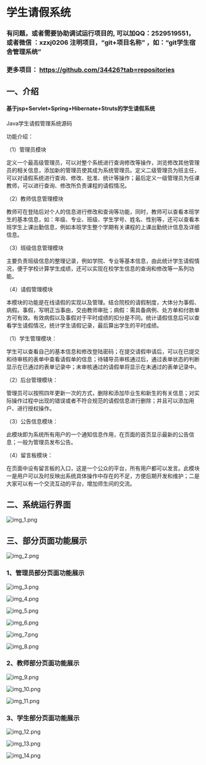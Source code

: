 # 学生请假系统


### 有问题，或者需要协助调试运行项目的, 可以加QQ：2529519551，或者微信 ：xzxj0206 注明项目，“git+项目名称” ，如：“git学生宿舍管理系统”

### 更多项目： https://github.com/34426?tab=repositories



## 一、介绍

#### 基于jsp+Servlet+Spring+Hibernate+Struts的学生请假系统

Java学生请假管理系统源码

功能介绍：

（1）管理员模块

定义一个最高级管理员，可以对整个系统进行查询修改等操作，浏览修改其他管理员的相关信息，添加新的管理员使其成为系统管理员。定义二级管理员为班主任，可以对请假系统进行查询、修改、批准、统计等操作；最后定义一级管理员为任课教师，可以进行查询、修改所负责课程的请假情况。

（2）教师信息管理模块

教师可在登陆后对个人的信息进行修改和查询等功能，同时，教师可以查看本班学生的基本信息，如：年级、专业、班级、学生学号、姓名、性别等，还可以查看本班学生上课出勤信息，例如本班学生整个学期有关课程的上课出勤统计信息及详细信息。

（3）班级信息管理模块

主要负责班级信息的整理记录，例如学院、专业等基本信息，由此统计学生请假情况，便于学校计算学生成绩，还可以实现在校学生信息的查询和修改等一系列功能。

（4）请假管理模块

本模块的功能是在线请假的实现以及管理。结合院校的请假制度，大体分为事假、病假。事假，写明正当事由，交由教师审批；病假：需具备病例、处方单和付款单方可有效。有效病假以及事假对于平时成绩的扣分是不同。统计请假信息后可以查看学生请假情况，统计学生请假记录，最后算出学生的平时成绩。


（1）学生管理模块：

学生可以查看自己的基本信息和修改登陆密码；在提交请假申请后，可以在已提交和待审核的表单中查看请假单的信息；待辅导员审核通过后，通过表单状态的判断显示在已通过的表单记录中；未审核通过的请假单将显示在未通过的表单记录中。

（2）后台管理模块：

管理员可以按照四年更新一次的方式，删除和添加毕业生和新生的有关信息；对实际操作过程中出现的错误或者不符合规范的请假信息进行删除；并且可以添加用户、进行授权操作。

（3）公告信息模块：

此模块即为系统所有用户的一个通知信息作用，在页面的首页显示最新的公告信息；一般为管理员发布公告。

（4）留言板模块：

在页面中设有留言板的入口，这是一个公众的平台，所有用户都可以发言。此模块一是用户可以及时反映出系统具体操作中存在的不足，方便后期开发和维护；二是大家可以有一个交流互动的平台，增加师生间的交流。

## 二、系统运行界面

![img_1.png](imgs/img_1.png)

## 三、部分页面功能展示

![img_2.png](imgs/img_2.png)

### 1、管理员部分页面功能展示

![img_3.png](imgs/img_3.png)

![img_4.png](imgs/img_4.png)

![img_5.png](imgs/img_5.png)

![img_6.png](imgs/img_6.png)

![img_7.png](imgs/img_7.png)

![img_8.png](imgs/img_8.png)

### 2、教师部分页面功能展示

![img_9.png](imgs/img_9.png)

![img_10.png](imgs/img_10.png)

![img_11.png](imgs/img_11.png)

### 3、学生部分页面功能展示

![img_12.png](imgs/img_12.png)

![img_13.png](imgs/img_13.png)

![img_14.png](imgs/img_14.png)
